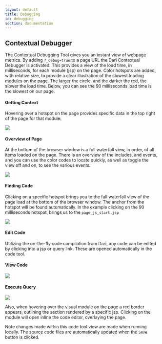 ```yaml
---
layout: default
title: Debugging
id: debugging
section: documentation
---
```


<div markdown="1" class="span12">

## Contextual Debugger 

The Contextual Debugging Tool gives you an instant view of webpage metrics. By adding `?_debug=true` to a page URL the Dari Contextual Debugger is activated. This provides a view of the load time, in milliseconds, for each module (jsp) on the page. Color hotspots are added, with relative size, to provide a clear illustration of the slowest loading modules on the page. The larger the circle, and the darker the red, the slower the load time. Below, you can see the 90 milliseconds load time is the slowest on our page.

#### Getting Context

Hovering over a hotspot on the page provides specific data in the top right of the page for that module:

![](http://docs.brightspot.s3.amazonaws.com/hotspots-debugger.png)

#### Overview of Page

At the bottom of the browser window is a full waterfall view, in order, of all items loaded on the page. There is an overview of the includes, and events, and you can use the color codes to locate quickly, as well as toggle the view off and on, to see the various events.

![](http://docs.brightspot.s3.amazonaws.com/profile-overview.png)

#### Finding Code

Clicking on a specific hotspot brings you to the full waterfall view of the page load at the bottom of the browser window. The anchor from the hotspot will be found automatically. In the example clicking on the 90 milliseconds hotspot, brings us to the `page_js_start.jsp`

![](http://docs.brightspot.s3.amazonaws.com/waterfall-profile.png)

#### Edit Code

Utilizing the on-the-fly code compilation from Dari, any code can be edited by clicking into a jsp or query link. These are opened automatically in the code tool.

#### View Code

![](http://docs.brightspot.s3.amazonaws.com/edit-code-tool.png)

#### Execute Query

![](http://docs.brightspot.s3.amazonaws.com/execute-code-tool.png)



Also, when hovering over the visual module on the page a red border appears, outlining the section rendered by a specific jsp. Clicking on the module will open inline the code editor, overlaying the page.

Note changes made within this code tool view are made when running locally. The source code files are automatically updated when the `Save` button is clicked.

